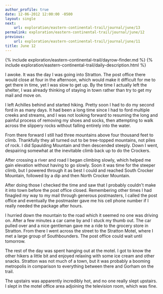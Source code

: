 ```yaml
---
author_profile: true
date: 12-06-2012 12:00:00 -0500
layout: single
next:
    url: exploration/eastern-continental-trail/journal/june/13
permalink: exploration/eastern-continental-trail/journal/june/12
previous:
    url: exploration/eastern-continental-trail/journal/june/11
title: June 12
---
```

{% include exploration/eastern-continental-trail/dayrow-finder.md %}
{% include exploration/eastern-continental-trail/daily-description.html %}

I awoke. It was the day I was going into Stratton. The post office there would close at four in the afternoon, which would make it difficult for me to get there in time, yet I was slow to get up. By the time I actually left the shelter, I was already thinking of staying in town rather than try to get my mail and move on.

I left Achilles behind and started hiking. Pretty soon I had to do my second ford in as many days. It had been a long time since I had to ford multiple creeks and streams, and I was not looking forward to resuming the long and painful process of removing my shoes and socks, then attempting to walk across the slippery rocks without falling entirely into the water.

From there forward I still had three mountains above four thousand feet to climb. Thankfully they all turned out to be tree-topped mountains, not piles of rock. I did Spaulding Mountain and then descended steeply. Down I went, despairing somewhat at the inevitable climb back up to do the Crockers.

After crossing a river and road I began climbing slowly, which helped me gain elevation without having to go slowly. Soon it was time for the steeper climb, but I powered through it as best I could and reached South Crocker Mountain, followed by a dip and then North Crocker Mountain.

After doing those I checked the time and saw that I probably couldn't make it into town before the post office closed. Remembering other times I had finagled my way to my mail through generous postmasters, I called the post office and eventually the postmaster gave me his cell phone number if I really needed the package after hours.

I hurried down the mountain to the road which it seemed no one was driving on. After a few minutes a car came by and I stuck my thumb out. The car pulled over and a nice gentleman gave me a ride to the grocery store in Stratton. From there I went across the street to the Stratton Motel, where I met a large group of Southbounders. The post office could wait until tomorrow.

The rest of the day was spent hanging out at the motel. I got to know the other hikers a little bit and enjoyed relaxing with some ice cream and other snacks. Stratton was not much of a town, but it was probably a booming metropolis in comparison to everything between there and Gorham on the trail.

The upstairs was apparently incredibly hot, and no one really slept upstairs. I slept in the motel office area adjoining the television room, which was fine.